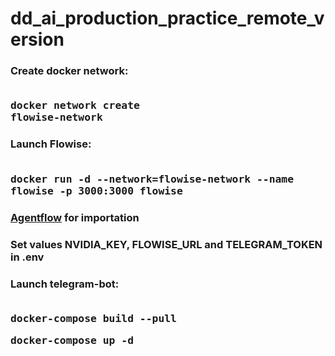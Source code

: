 # dd_ai_production_practice_remote_version

### Create docker network: <br><br><pre>docker network create flowise-network</pre>

### Launch Flowise: <br><br><pre>docker run -d --network=flowise-network --name flowise -p 3000:3000 flowise</pre>

### [Agentflow](https://github.com/Piankov-Michail/dd_ai_production_practice_remote_version/blob/main/Agentflow.json) for importation <br>

### Set values NVIDIA_KEY, FLOWISE_URL and TELEGRAM_TOKEN in .env <br>
### Launch telegram-bot: <br><br> <pre>docker-compose build --pull</pre> <pre>docker-compose up -d</pre>
